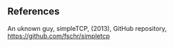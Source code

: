 ## References
An uknown guy, simpleTCP, (2013), GitHub repository, https://github.com/fschr/simpletcp
